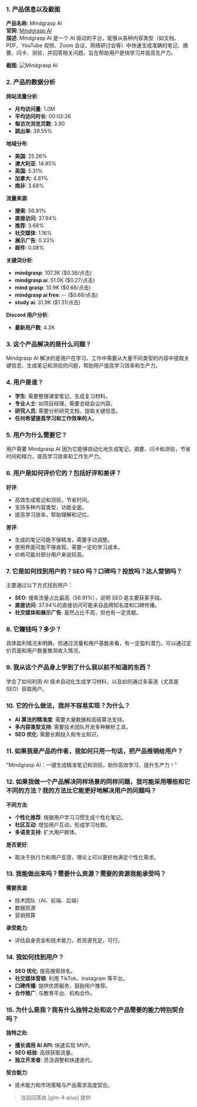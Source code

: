 ### 1. 产品信息以及截图

**产品名称**: Mindgrasp AI  
**官网**: [Mindgrasp AI](https://mindgrasp.ai)  
**描述**: Mindgrasp AI 是一个 AI 驱动的平台，能够从各种内容类型（如文档、PDF、YouTube 视频、Zoom 会议、网络研讨会等）中快速生成准确的笔记、摘要、闪卡、测验，并回答相关问题，旨在帮助用户更快学习并提高生产力。

**截图**:
![Mindgrasp AI](https://cdn-images.toolify.ai/image/fd0785283dab624364b6ca33f01837b3.jpeg)

### 2. 产品的数据分析

**网站流量分析**:
- **月均访问量**: 1.0M
- **平均访问时长**: 00:02:26
- **每访次浏览页数**: 3.90
- **跳出率**: 39.55%

**地域分布**:
- **美国**: 25.26%
- **澳大利亚**: 14.85%
- **英国**: 5.31%
- **加拿大**: 4.81%
- **南非**: 3.68%

**流量来源**:
- **搜索**: 56.91%
- **直接访问**: 37.94%
- **推荐**: 3.68%
- **社交媒体**: 1.16%
- **展示广告**: 0.23%
- **邮件**: 0.08%

**关键词分析**:
- **mindgrasp**: 107.3K ($0.36/点击)
- **mindgrasp ai**: 51.0K ($0.27/点击)
- **mind grasp**: 10.9K ($0.66/点击)
- **mindgrasp ai free**: -- ($0.68/点击)
- **study ai**: 31.9K ($1.31/点击)

**Discord 用户分析**:
- **最新用户数**: 4.2K

### 3. 这个产品解决的是什么问题？

Mindgrasp AI 解决的是用户在学习、工作中需要从大量不同类型的内容中提取关键信息、生成笔记和测验的问题，帮助用户提高学习效率和生产力。

### 4. 用户是谁？

- **学生**: 需要整理课堂笔记、生成复习材料。
- **专业人士**: 如项目经理，需要总结会议内容。
- **研究人员**: 需要分析研究文档，提取关键信息。
- **任何希望提高学习和工作效率的人**。

### 5. 用户为什么需要它？

用户需要 Mindgrasp AI 因为它能够自动化地生成笔记、摘要、闪卡和测验，节省时间和精力，提高学习效率和工作生产力。

### 6. 用户是如何评价它的？包括好评和差评？

**好评**:
- 高效生成笔记和测验，节省时间。
- 支持多种内容类型，功能全面。
- 提高学习效率，帮助理解和记忆。

**差评**:
- 生成的笔记可能不够精准，需要手动调整。
- 使用界面可能不够直观，需要一定的学习成本。
- 价格可能对部分用户来说较高。

### 7. 它是如何找到用户的？SEO 吗？口碑吗？投放吗？达人营销吗？

主要通过以下方式找到用户：
- **SEO**: 搜索流量占比最高（56.91%），说明 SEO 是主要获客手段。
- **直接访问**: 37.94%的直接访问可能来自品牌知名度和口碑传播。
- **社交媒体和展示广告**: 虽然占比不高，但也有一定贡献。

### 8. 它赚钱吗？多少？

具体盈利情况未明确，但通过流量和用户基数来看，有一定盈利潜力。可以通过定价页面和用户数量推测收入情况。

### 9. 我从这个产品身上学到了什么我以前不知道的东西？

学会了如何利用 AI 技术自动化生成学习材料，以及如何通过多渠道（尤其是 SEO）获取用户。

### 10. 它的什么做法，我并不容易实现？为什么？

- **AI 算法的精准度**: 需要大量数据和高级算法支持。
- **多内容类型支持**: 需要技术团队开发多种解析工具。
- **SEO 优化**: 需要长期投入和专业知识。

### 11. 如果我是产品的作者，我如何只用一句话，把产品推销给用户？

"Mindgrasp AI：一键生成精准笔记和测验，助你高效学习、提升生产力！"

### 12. 如果我做一个产品解决同样场景的同样问题，我可能采用哪些和它不同的方法？我的方法比它能更好地解决用户的问题吗？

**不同方法**:
- **个性化推荐**: 根据用户学习习惯生成个性化笔记。
- **社区互动**: 增加用户互动，形成学习社群。
- **多语言支持**: 扩大用户群体。

**是否更好**:
- 取决于执行力和用户反馈，理论上可以更好地满足个性化需求。

### 13. 我能做出来吗？需要什么资源？需要的资源我能承受吗？

**需要资源**:
- 技术团队（AI、前端、后端）
- 数据资源
- 营销预算

**承受能力**:
- 评估自身资金和技术能力，若资源充足，可行。

### 14. 我如何找到用户？

- **SEO 优化**: 提高搜索排名。
- **社交媒体营销**: 利用 TikTok、Instagram 等平台。
- **口碑传播**: 提供优质服务，鼓励用户推荐。
- **合作推广**: 与教育平台、机构合作。

### 15. 为什么是我？我有什么独特之处和这个产品需要的能力特别契合吗？

**独特之处**:
- **擅长调用 AI API**: 快速实现 MVP。
- **SEO 经验**: 高效获取流量。
- **独立开发者**: 灵活调整和快速迭代。

**契合能力**:
- 技术能力和市场策略与产品需求高度契合。

> 当前回答由 [glm-4-plus] 提供